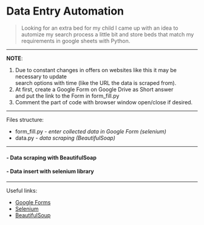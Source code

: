 # Data Entry Automation

> Looking for an extra bed for my child I came up with an idea to automize my search process a little bit
> and store beds that match my requirements in google sheets with Python.
---
**NOTE**:
1. Due to constant changes in offers on websites like this it may be necessary to update  
search options with time (like the URL the data is scraped from).  
2. At first, create a Google Form on Google Drive as Short answer  
  and put the link to the Form in form_fill.py  
3. Comment the part of code with browser window open/close if desired.


---
Files structure:
* form_fill.py - _enter collected data in Google Form (selenium)_
* data.py - _data scraping (BeautifulSoap)_
---
#### - Data scraping with BeautifulSoap
#### - Data insert with selenium library
---
Useful links:
- [Google Forms](https://www.google.com/forms/about/)
- [Selenium](https://selenium-python.readthedocs.io/)
- [BeautifulSoup](https://www.crummy.com/software/BeautifulSoup/bs4/doc/#)
